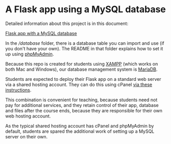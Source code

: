 # A Flask app using a MySQL database

Detailed information about this project is in this document:

[Flask app with a MySQL database](http://bit.ly/mm-flask-db)

In the */database* folder, there is a database table you can import and use (if you don't have your own). The README in that folder explains how to set it up using [phpMyAdmin](https://www.phpmyadmin.net/).

Because this repo is created for students using [XAMPP](https://www.apachefriends.org/index.html) (which works on both Mac and Windows), our database management system is [MariaDB](https://mariadb.org/about/).

Students are expected to deploy their Flask app on a standard web server via a shared hosting account. They can do this using cPanel [via these instructions](http://bit.ly/flask-deploy).

This combination is convenient for teaching, because students need not pay for additional services, and they retain control of their app, database and files after the course ends, because they are responsible for their own web hosting account.

As the typical shared hosting account has cPanel and phpMyAdmin by default, students are spared the additional work of setting up a MySQL server on their own.
